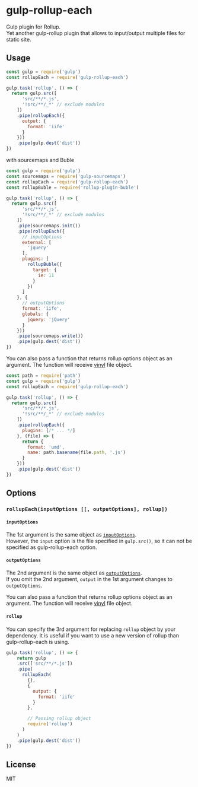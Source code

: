 # gulp-rollup-each

Gulp plugin for Rollup.  
Yet another gulp-rollup plugin that allows to input/output multiple files for static site.

## Usage

```js
const gulp = require('gulp')
const rollupEach = require('gulp-rollup-each')

gulp.task('rollup', () => {
  return gulp.src([
      'src/**/*.js',
      '!src/**/_*' // exclude modules
    ])
    .pipe(rollupEach({
      output: {
        format: 'iife'
      }
    }))
    .pipe(gulp.dest('dist'))
})
```

with sourcemaps and Buble

```js
const gulp = require('gulp')
const sourcemaps = require('gulp-sourcemaps')
const rollupEach = require('gulp-rollup-each')
const rollupBuble = require('rollup-plugin-buble')

gulp.task('rollup', () => {
  return gulp.src([
      'src/**/*.js',
      '!src/**/_*' // exclude modules
    ])
    .pipe(sourcemaps.init())
    .pipe(rollupEach({
      // inputOptions
      external: [
        'jquery'
      ],
      plugins: [
        rollupBuble({
          target: {
            ie: 11
          }
        })
      ]
    }, {
      // outputOptions
      format: 'iife',
      globals: {
        jquery: 'jQuery'
      }
    }))
    .pipe(sourcemaps.write())
    .pipe(gulp.dest('dist'))
})
```

You can also pass a function that returns rollup options object as an argument. The function will receive [vinyl](https://github.com/gulpjs/vinyl) file object.

```js
const path = require('path')
const gulp = require('gulp')
const rollupEach = require('gulp-rollup-each')

gulp.task('rollup', () => {
  return gulp.src([
      'src/**/*.js',
      '!src/**/_*' // exclude modules
    ])
    .pipe(rollupEach({
      plugins: [/* ... */]
    }, (file) => {
      return {
        format: 'umd',
        name: path.basename(file.path, '.js')
      }
    }))
    .pipe(gulp.dest('dist'))
})
```

## Options

### `rollupEach(inputOptions [[, outputOptions], rollup])`

#### `inputOptions`

The 1st argument is the same object as [`inputOptions`](https://rollupjs.org/#inputoptions).  
However, the `input` option is the file specified in `gulp.src()`, so it can not be specified as gulp-rollup-each option.

#### `outputOptions`

The 2nd argument is the same object as [`outputOptions`](https://rollupjs.org/#outputoptions).  
If you omit the 2nd argument, `output` in the 1st argument changes to `outputOptions`.

You can also pass a function that returns rollup options object as an argument. The function will receive [vinyl](https://github.com/gulpjs/vinyl) file object.

#### `rollup`

You can specify the 3rd argument for replacing `rollup` object by your dependency. It is useful if you want to use a new version of rollup than gulp-rollup-each is using.

```js
gulp.task('rollup', () => {
    return gulp
    .src(['src/**/*.js'])
    .pipe(
      rollupEach(
        {},
        {
          output: {
            format: 'iife'
          }
        },

        // Passing rollup object
        require('rollup')
      )
    )
    .pipe(gulp.dest('dist'))
})
```

## License

MIT
